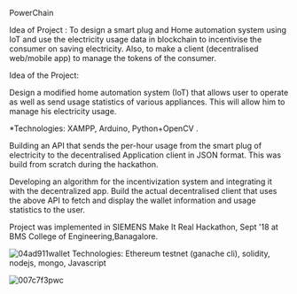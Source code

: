 PowerChain 

Idea of Project :
To design a smart plug and Home automation system using IoT and use the electricity usage data in blockchain to incentivise 
the consumer on saving electricity.
Also, to make a client (decentralised web/mobile app) to manage the tokens of the consumer.


Idea of the Project:

Design a modified home automation system (IoT) that allows user to operate as well as send usage statistics of various appliances. This will allow him to manage his electricity usage.

*Technologies: XAMPP, Arduino, Python+OpenCV .

Building an API that sends the per-hour usage from the smart plug of electricity to the decentralised Application client in JSON format.
This was build from scratch during the hackathon.

Developing an algorithm for the incentivization system and integrating it with the decentralized app.
Build the actual decentralised client that uses the above API to fetch and display the wallet information and usage statistics to the user.



Project was implemented in SIEMENS Make It Real Hackathon, Sept '18 at BMS College of Engineering,Banagalore.


 ![04ad911wallet](https://user-images.githubusercontent.com/26904968/142360969-b715e21f-54cf-4dbc-b759-7f41416f169e.png)
 Technologies: Ethereum testnet (ganache cli), solidity, nodejs, mongo, Javascript 
 
 
![007c7f3pwc](https://user-images.githubusercontent.com/26904968/142360991-859338df-d420-4024-ac5c-708d713f3498.png)
